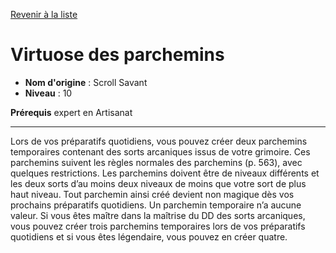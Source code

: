 [Revenir à la liste](list.md)

# Virtuose des parchemins

 * **Nom d'origine** : Scroll Savant
 * **Niveau** : 10


<p><strong>Prérequis</strong> expert en Artisanat</p>
<hr>
<p>Lors de vos préparatifs quotidiens, vous pouvez créer deux parchemins temporaires contenant des sorts arcaniques issus de votre grimoire. Ces parchemins suivent les règles normales des parchemins (p. 563), avec quelques restrictions. Les parchemins doivent être de niveaux différents et les deux sorts d’au moins deux niveaux de moins que votre sort de plus haut niveau. Tout parchemin ainsi créé devient non magique dès vos prochains préparatifs quotidiens. Un parchemin temporaire n’a aucune valeur. Si vous êtes maître dans la maîtrise du DD des sorts arcaniques, vous pouvez créer trois parchemins temporaires lors de vos préparatifs quotidiens et si vous êtes légendaire, vous pouvez en créer quatre.</p>